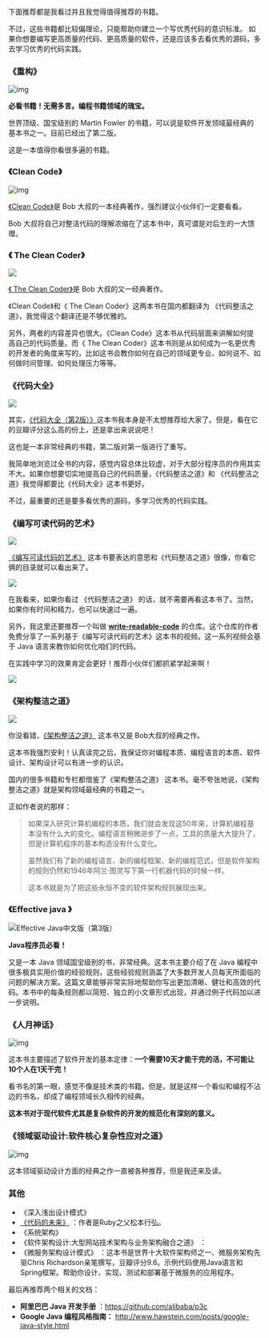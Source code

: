 下面推荐都是我看过并且我觉得值得推荐的书籍。

不过，这些书籍都比较偏理论，只能帮助你建立一个写优秀代码的意识标准。 如果你想要编写更高质量的代码、更高质量的软件，还是应该多去看优秀的源码，多去学习优秀的代码实践。

### 《重构》

![img](file:///Users/guide/Documents/GitHub/JavaGuide/docs/books/images/7ab7af22-d9ff-4fa8-9ffb-f5ba73e8b128.png?lastModify=1615696092)

**必看书籍！无需多言。编程书籍领域的瑰宝。** 

世界顶级、国宝级别的 Martin Fowler 的书籍，可以说是软件开发领域最经典的基本书之一。目前已经出了第二版。

这是一本值得你看很多遍的书籍。

### 《Clean Code》

![img](file:///Users/guide/Documents/GitHub/JavaGuide/docs/books/images/5d94f552-5815-4b9e-aed4-623b88273355.png?lastModify=1615696092)

[《Clean Code》](https://book.douban.com/subject/4199741/)是 Bob 大叔的一本经典著作，强烈建议小伙伴们一定要看看。

Bob 大叔将自己对整洁代码的理解浓缩在了这本书中，真可谓是对后生的一大馈赠。 

### 《 The Clean Coder》

![](https://img-blog.csdnimg.cn/20210314191210273.png)

[《 The Clean Coder》](https://book.douban.com/subject/26919457/)是 Bob 大叔的又一经典著作。

《Clean Code》和《 The Clean Coder》这两本书在国内都翻译为 《代码整洁之道》，我觉得这个翻译还是不够优雅的。

另外，两者的内容差异也很大。《Clean Code》这本书从代码层面来讲解如何提高自己的代码质量。而《 The Clean Coder》这本书则是从如何成为一名更优秀的开发者的角度来写的，比如这书会教你如何在自己的领域更专业、如何说不、如何做时间管理、如何处理压力等等。

### 《代码大全》

![](https://img-blog.csdnimg.cn/20210314173253221.png)

其实，[《代码大全（第2版）》](https://book.douban.com/subject/1477390/)这本书我本身是不太想推荐给大家了。但是，看在它的豆瓣评分这么高的份上，还是拿出来说说吧！

这也是一本非常经典的书籍，第二版对第一版进行了重写。

我简单地浏览过全书的内容，感觉内容总体比较虚，对于大部分程序员的作用其实不大。如果你想要切实地提高自己的代码质量，《代码整洁之道》和 《代码整洁之道》我觉得都要比《代码大全》这本书更好。

不过，最重要的还是要多看优秀的源码，多学习优秀的代码实践。

### 《编写可读代码的艺术》

![](https://img-blog.csdnimg.cn/20210314175536443.png)

[《编写可读代码的艺术》](https://book.douban.com/subject/10797189/) 这本书要表达的意思和《代码整洁之道》很像，你看它俩的目录就可以看出来了。

![](https://img-blog.csdnimg.cn/20210314174853141.png?x-oss-process=image/watermark,type_ZmFuZ3poZW5naGVpdGk,shadow_10,text_aHR0cHM6Ly9ibG9nLmNzZG4ubmV0L3FxXzM0MzM3Mjcy,size_16,color_FFFFFF,t_70)

在我看来，如果你看过 《代码整洁之道》 的话，就不需要再看这本书了。当然，如果你有时间和精力，也可以快速过一遍。

另外，我这里还要推荐一个叫做 **[write-readable-code](https://github.com/biezhi/write-readable-code)** 的仓库。这个仓库的作者免费分享了一系列基于《编写可读代码的艺术》这本书的视频。这一系列视频会基于 Java 语言来教你如何优化咱们的代码。

在实践中学习的效果肯定会更好！推荐小伙伴们都抓紧学起来啊！

![](https://img-blog.csdnimg.cn/20210314180405396.png?x-oss-process=image/watermark,type_ZmFuZ3poZW5naGVpdGk,shadow_10,text_aHR0cHM6Ly9ibG9nLmNzZG4ubmV0L3FxXzM0MzM3Mjcy,size_16,color_FFFFFF,t_70)

### 《架构整洁之道》

![](https://img-blog.csdnimg.cn/2021031412342771.png)

你没看错，[《架构整洁之道》](https://book.douban.com/subject/30333919/) 这本书又是 Bob大叔的经典之作。

这本书我强烈安利！认真读完之后，我保证你对编程本质、编程语言的本质、软件设计、架构设计可以有进一步的认识。

国内的很多书籍和专栏都借鉴了《架构整洁之道》 这本书。毫不夸张地说，《架构整洁之道》就是架构领域最经典的书籍之一。

正如作者说的那样：

> 如果深入研究计算机编程的本质，我们就会发现这50年来，计算机编程基本没有什么大的变化。编程语言稍微进步了一点，工具的质量大大提升了，但是计算机程序的基本构造没有什么变化。
>
> 虽然我们有了新的编程语言、新的编程框架、新的编程范式，但是软件架构的规则仍然和1946年阿兰·图灵写下第一行机器代码的时候一样。
>
> 这本书就是为了把这些永恒不变的软件架构规则展现出来。

### 《Effective java 》

![Effective Java中文版（第3版）](file:///Users/guide/Documents/GitHub/JavaGuide/docs/books/images/s32282160.png?lastModify=1615696092)

**Java程序员必看！**

又是一本 Java 领域国宝级别的书，非常经典。这本书主要介绍了在 Java 编程中很多极具实用价值的经验规则，这些经验规则涵盖了大多数开发人员每天所面临的问题的解决方案。这篇文章能够非常实际地帮助你写出更加清晰、健壮和高效的代码。本书中的每条规则都以简短、独立的小文章形式出现，并通过例子代码加以进一步说明。

### 《人月神话》

![img](file:///Users/guide/Documents/GitHub/JavaGuide/docs/books/images/8ece325c-4491-4ffd-9d3d-77e95159ec40.png?lastModify=1615696092)

这本书主要描述了软件开发的基本定律：**一个需要10天才能干完的活，不可能让10个人在1天干完！**

看书名的第一眼，感觉不像是技术类的书籍。但是，就是这样一个看似和编程不沾边的书名，却成了编程领域长久相传的经典。

**这本书对于现代软件尤其是复杂软件的开发的规范化有深刻的意义。**

### 《领域驱动设计:软件核心复杂性应对之道》

![img](file:///Users/guide/Documents/GitHub/JavaGuide/docs/books/images/7e80418d-20b1-4066-b9af-cfe434b1bf1a.png?lastModify=1615696092)

这本领域驱动设计方面的经典之作一直被各种推荐，但是我还来及读。

### 其他

- 《深入浅出设计模式》 
- [《代码的未来》](https://book.douban.com/subject/24536403/) ：作者是Ruby之父松本行弘。
- 《系统架构》
- 《软件架构设计:大型网站技术架构与业务架构融合之道》 ：
- 《微服务架构设计模式》 ：这本书是世界十大软件架构师之一、微服务架构先驱Chris Richardson亲笔撰写，豆瓣评分9.6。示例代码使用Java语言和Spring框架。帮助你设计、实现、测试和部署基于微服务的应用程序。

最后再推荐两个相关的文档：

- **阿里巴巴 Java 开发手册** ：https://github.com/alibaba/p3c
- **Google Java 编程风格指南：** http://www.hawstein.com/posts/google-java-style.html

